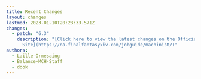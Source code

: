 ```yaml
---
title: Recent Changes
layout: changes
lastmod: 2023-01-10T20:23:33.571Z
changes:
  - patch: "6.3"
    description: "[Click here to view the latest changes on the Official
      Site](https://na.finalfantasyxiv.com/jobguide/machinist/)"
authors:
  - Laille-Ormesaing
  - Balance-MCH-Staff
  - dook
---
```

